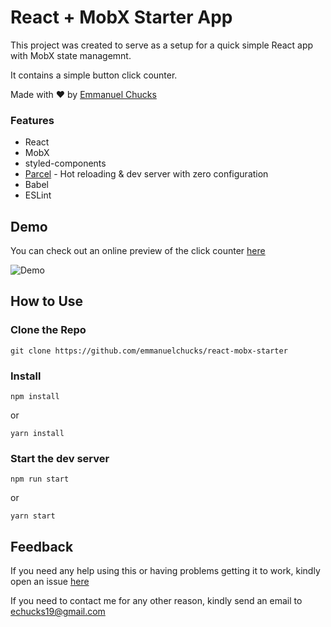 # React + MobX Starter App

This project was created to serve as a setup for a quick simple React app with MobX state managemnt.

It contains a simple button click counter.

Made with ❤️ by [Emmanuel Chucks](https://github.com/emmanuelchucks)

### Features

* React
* MobX
* styled-components
* [Parcel](parceljs.org) - Hot reloading & dev server with zero configuration
* Babel
* ESLint

## Demo

You can check out an online preview of the click counter [here](https://emmanuelchucks.github.io/react-mobx-starter)

![Demo](https://i.imgur.com/PZuH7Bh.gif "Logo Title Text 1")

## How to Use

### Clone the Repo

`git clone https://github.com/emmanuelchucks/react-mobx-starter`

### Install

`npm install`

or

`yarn install`

### Start the dev server

`npm run start`

or

`yarn start`

## Feedback

If you need any help using this or having problems getting it to work, kindly open an issue [here](https://github.com/emmanuelchucks/react-mobx-starter/issues/new)

If you need to contact me for any other reason, kindly send an email to echucks19@gmail.com
